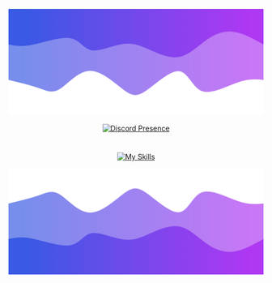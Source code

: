 ![Footer](./header.png)

<div align="center">
  
  [![Discord Presence](https://lanyard.cnrad.dev/api/1135931909613027358)](https://discord.com/users/1135931909613027358)

  #
  
  [![My Skills](https://skillicons.dev/icons?i=js,html,css,py,php,cs)](https://skillicons.dev)
</div>

![Footer](./footer.png)
